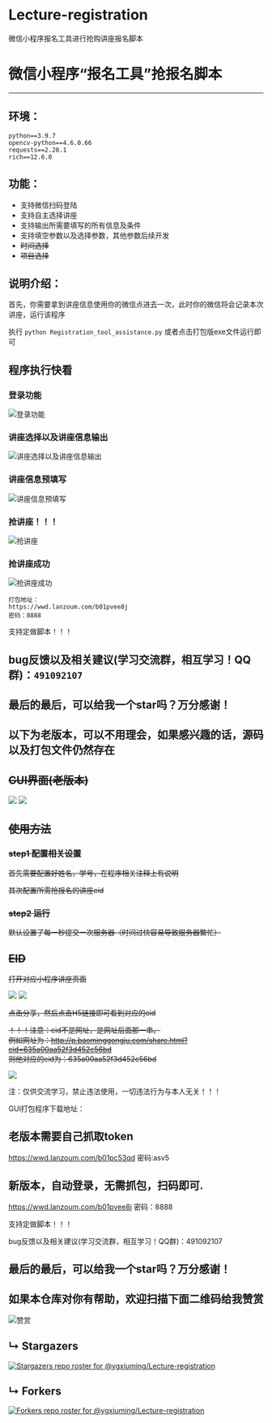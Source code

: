 # Lecture-registration

微信小程序报名工具进行抢购讲座报名脚本





# 微信小程序“报名工具”抢报名脚本

---



## 环境：

~~~
python==3.9.7
opencv-python==4.6.0.66
requests==2.28.1
rich==12.6.0
~~~

## 功能：
- 支持微信扫码登陆
- 支持自主选择讲座
- 支持输出所需要填写的所有信息及条件
- 支持填空参数以及选择参数，其他参数后续开发
- ~~时间选择~~
- ~~项目选择~~

## 说明介绍：
首先，你需要拿到讲座信息使用你的微信点进去一次，此时你的微信将会记录本次讲座，运行该程序

执行 `python Registration_tool_assistance.py` 或者点击打包版exe文件运行即可

## 程序执行快看

### 登录功能
![登录功能](./assets/登录.png)

### 讲座选择以及讲座信息输出
![讲座选择以及讲座信息输出](./assets/讲座信息.png)

### 讲座信息预填写
![讲座信息预填写](./assets/参数信息.png)

### 抢讲座！！！
![抢讲座](./assets/抢讲座1.png)
### 抢讲座成功
![抢讲座成功](./assets/抢讲座2.png)
~~~
打包地址：
https://wwd.lanzoum.com/b01pvee8j
密码：8888
~~~
支持定做脚本！！！

## bug反馈以及相关建议(学习交流群，相互学习！QQ群)：`491092107`

## 最后的最后，可以给我一个star吗？万分感谢！


## 以下为老版本，可以不用理会，如果感兴趣的话，源码以及打包文件仍然存在
## ~~GUI界面(老版本)~~
<img src="README.assets/GUI.png"/>

<img src="README.assets/9.png"/>

## ~~使用方法~~

### ~~step1 配置相关设置~~

~~首先需要配置好姓名，学号，在程序相关注释上有说明~~

~~其次配置所需抢报名的讲座eid~~

### ~~step2 运行~~

~~默认设置了每一秒提交一次服务器（时间过快容易导致服务器繁忙）~~

## ~~EID~~

~~打开对应小程序讲座页面~~

<img src="README.assets/10.png"/>

<img src="README.assets/11.png"/>

~~点击分享，然后点击H5链接即可看到对应的eid~~

~~！！！注意：eid不是网址，是网址后面那一串。~~
<br>
~~例如网址为：http://p.baominggongju.com/share.html?eid=635a00aa52f3d452c56bd~~
<br>
~~则他对应的eid为：635a00aa52f3d452c56bd~~

<img src="README.assets/12.png"/>

注：仅供交流学习，禁止违法使用，一切违法行为与本人无关！！！


GUI打包程序下载地址：
## 老版本需要自己抓取token
https://wwd.lanzoum.com/b01pc53qd
密码:asv5

## 新版本，自动登录，无需抓包，扫码即可.
https://wwd.lanzoum.com/b01pvee8j
密码：8888

支持定做脚本！！！

bug反馈以及相关建议(学习交流群，相互学习！QQ群)：491092107


<h2>最后的最后，可以给我一个star吗？万分感谢！</h2>


## 如果本仓库对你有帮助，欢迎扫描下面二维码给我赞赏

![赞赏](https://gitee.com/ygxiu/lecture-registration/raw/master/README.assets/Snipaste_2022-11-20_11-08-44.png)
## &#8627; Stargazers

[![Stargazers repo roster for @ygxiuming/Lecture-registration](https://reporoster.com/stars/ygxiuming/Lecture-registration)](https://github.com/ygxiuming/Lecture-registration/stargazers)

## &#8627; Forkers

[![Forkers repo roster for @ygxiuming/Lecture-registration](https://reporoster.com/forks/ygxiuming/Lecture-registration)](https://github.com/ygxiuming/Lecture-registration/network/members)




